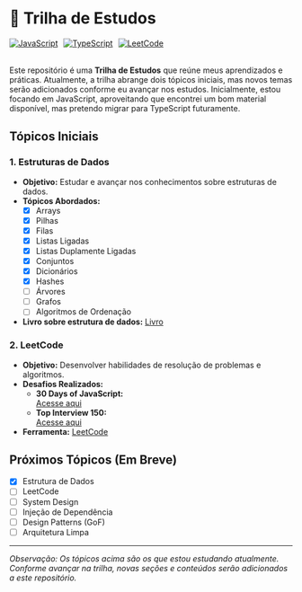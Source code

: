 # 🧠 Trilha de Estudos

<div style="display: flex; align-items: center; gap: 10px;">
  <a href="https://developer.mozilla.org/en-US/docs/Web/JavaScript">
    <img src="https://img.shields.io/badge/-JavaScript-F7DF1E?logo=javascript&logoColor=black" alt="JavaScript">
  </a>
  <a href="https://www.typescriptlang.org/">
    <img src="https://img.shields.io/badge/-TypeScript-3178C6?logo=typescript&logoColor=white" alt="TypeScript">
  </a>
  <a href="https://leetcode.com/">
    <img src="https://img.shields.io/badge/-LeetCode-FFA116?logo=leetcode&logoColor=black" alt="LeetCode">
  </a>
</div>

<br>

Este repositório é uma **Trilha de Estudos** que reúne meus aprendizados e práticas. Atualmente, a trilha abrange dois tópicos iniciais, mas novos temas serão adicionados conforme eu avançar nos estudos. Inicialmente, estou focando em JavaScript, aproveitando que encontrei um bom material disponível, mas pretendo migrar para TypeScript futuramente.

## Tópicos Iniciais

### 1. Estruturas de Dados

- **Objetivo:** Estudar e avançar nos conhecimentos sobre estruturas de dados.
- **Tópicos Abordados:**
  - [x] Arrays
  - [x] Pilhas
  - [x] Filas
  - [x] Listas Ligadas
  - [x] Listas Duplamente Ligadas
  - [x] Conjuntos
  - [x] Dicionários
  - [x] Hashes
  - [ ] Árvores
  - [ ] Grafos
  - [ ] Algoritmos de Ordenação
  
- **Livro sobre estrutura de dados:** 
[Livro](https://www.google.com.br/books/edition/Estruturas_de_dados_e_algoritmos_em_Java/LRiYDgAAQBAJ?hl=pt-BR&gbpv=1&pg=PA5&printsec=frontcover)

### 2. LeetCode

- **Objetivo:** Desenvolver habilidades de resolução de problemas e algoritmos.
- **Desafios Realizados:**
  - **30 Days of JavaScript:**  
    [Acesse aqui](https://leetcode.com/studyplan/30-days-of-javascript/)
  - **Top Interview 150:**  
    [Acesse aqui](https://leetcode.com/studyplan/top-interview-150/)
- **Ferramenta:** [LeetCode](https://leetcode.com/)

## Próximos Tópicos (Em Breve)

- [x] Estrutura de Dados
- [ ] LeetCode
- [ ] System Design
- [ ] Injeção de Dependência
- [ ] Design Patterns (GoF)
- [ ] Arquitetura Limpa

---

_Observação: Os tópicos acima são os que estou estudando atualmente. Conforme avançar na trilha, novas seções e conteúdos serão adicionados a este repositório._
